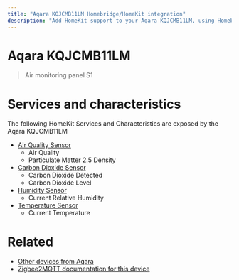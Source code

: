 ```yaml
---
title: "Aqara KQJCMB11LM Homebridge/HomeKit integration"
description: "Add HomeKit support to your Aqara KQJCMB11LM, using Homebridge, Zigbee2MQTT and homebridge-z2m."
---
```

<!---
This file has been GENERATED using src/docgen/docgen.ts
DO NOT EDIT THIS FILE MANUALLY!
-->
# Aqara KQJCMB11LM
> Air monitoring panel S1


# Services and characteristics
The following HomeKit Services and Characteristics are exposed by
the Aqara KQJCMB11LM

* [Air Quality Sensor](../../air_quality.md)
  * Air Quality
  * Particulate Matter 2.5 Density
* [Carbon Dioxide Sensor](../../sensors.md)
  * Carbon Dioxide Detected
  * Carbon Dioxide Level
* [Humidity Sensor](../../sensors.md)
  * Current Relative Humidity
* [Temperature Sensor](../../sensors.md)
  * Current Temperature


# Related
* [Other devices from Aqara](../index.md#aqara)
* [Zigbee2MQTT documentation for this device](https://www.zigbee2mqtt.io/devices/KQJCMB11LM.html)